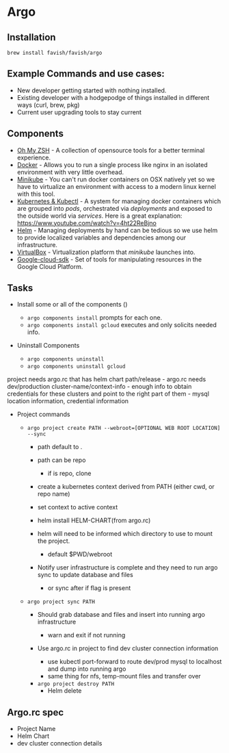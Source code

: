 # Argo

## Installation
`brew install favish/favish/argo`

## Example Commands and use cases:
* New developer getting started with nothing installed.
* Existing developer with a hodgepodge of things installed in different ways (curl, brew, pkg)
* Current user upgrading tools to stay current

## Components
* [Oh My ZSH](https://github.com/robbyrussell/oh-my-zsh) - A collection of opensource tools for a better terminal experience.
* [Docker](https://www.docker.com/what-docker) - Allows you to run a single process like nginx in an isolated environment with very little overhead.
* [Minikube](https://github.com/kubernetes/minikube) - You can't run docker containers on OSX natively yet so we have to virtualize an environment with access to a modern linux kernel with this tool. 
* [Kubernetes & Kubectl](https://github.com/kubernetes/kubernetes) - A system for managing docker containers which are grouped into _pods_, orchestrated via _deployments_ and exposed to the outside world via _services_. Here is a great explanation: https://www.youtube.com/watch?v=4ht22ReBjno
* [Helm](https://github.com/kubernetes/helm) - Managing deployments by hand can be tedious so we use helm to provide localized variables and dependencies among our infrastructure.
* [VirtualBox]() - Virtualization platform that _minikube_ launches into.
* [Google-cloud-sdk](https://cloud.google.com/sdk/) - Set of tools for manipulating resources in the Google Cloud Platform.


## Tasks
 
* Install some or all of the components ()
  * `argo components install` prompts for each one.
  * `argo components install gcloud` executes and only solicits needed info.

* Uninstall Components
  * `argo components uninstall  `
  * `argo components uninstall gcloud`
   
project needs argo.rc that has helm chart path/release
    - argo.rc needs dev/production cluster-name/context-info
        - enough info to obtain credentials for these clusters and point to the right part of them
    - mysql location information, credential information

* Project commands
  * `argo project create PATH --webroot=[OPTIONAL WEB ROOT LOCATION] --sync`
    - path default to .
    - path can be repo
        - if is repo, clone
        
    - create a kubernetes context derived from PATH (either cwd, or repo name)
    - set context to active context
    
    - helm install HELM-CHART(from argo.rc)
    - helm will need to be informed which directory to use to mount the project.
        - default $PWD/webroot
    
    - Notify user infrastructure is complete and they need to run argo sync to update database and files
        - or sync after if flag is present
    
  * `argo project sync PATH`
    - Should grab database and files and insert into running argo infrastructure
        - warn and exit if not running
        
    - Use argo.rc in project to find dev cluster connection information
        - use kubectl port-forward to route dev/prod mysql to localhost and dump into running argo
        - same thing for nfs, temp-mount files and transfer over
    
    * `argo project destroy PATH`
      - Helm delete
      
## Argo.rc spec
- Project Name
- Helm Chart
- dev cluster connection details
